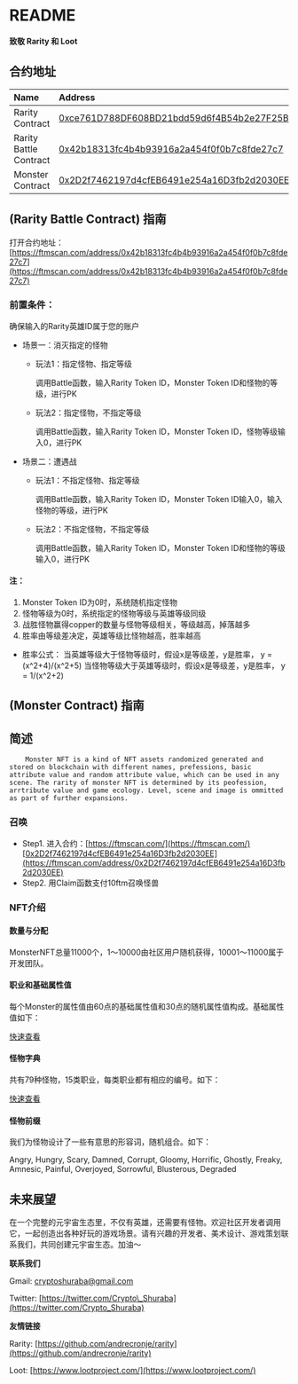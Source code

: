 # README

**致敬 Rarity 和 Loot**

## **合约地址**

| Name | Address |
| :--- | :--- |
| Rarity Contract | [0xce761D788DF608BD21bdd59d6f4B54b2e27F25Bb](https://ftmscan.com/address/0xce761D788DF608BD21bdd59d6f4B54b2e27F25Bb) |
| Rarity Battle Contract | [0x42b18313fc4b4b93916a2a454f0f0b7c8fde27c7](https://ftmscan.com/address/0x42b18313fc4b4b93916a2a454f0f0b7c8fde27c7) |
| Monster Contract | [0x2D2f7462197d4cfEB6491e254a16D3fb2d2030EE](https://ftmscan.com/address/0x2D2f7462197d4cfEB6491e254a16D3fb2d2030EE) |

## \(Rarity Battle Contract\) 指南

打开合约地址：[https://ftmscan.com/address/0x42b18313fc4b4b93916a2a454f0f0b7c8fde27c7](https://ftmscan.com/address/0x42b18313fc4b4b93916a2a454f0f0b7c8fde27c7)

### 前置条件：

确保输入的Rarity英雄ID属于您的账户

* 场景一：消灭指定的怪物
  * 玩法1：指定怪物、指定等级

    调用Battle函数，输入Rarity Token ID，Monster Token ID和怪物的等级，进行PK

  * 玩法2：指定怪物，不指定等级

    调用Battle函数，输入Rarity Token ID，Monster Token ID，怪物等级输入0，进行PK
* 场景二：遭遇战
  * 玩法1：不指定怪物、指定等级

    调用Battle函数，输入Rarity Token ID，Monster Token ID输入0，输入怪物的等级，进行PK

  * 玩法2：不指定怪物，不指定等级

    调用Battle函数，输入Rarity Token ID，Monster Token ID和怪物的等级输入0，进行PK

#### 注：

1. Monster Token ID为0时，系统随机指定怪物
2. 怪物等级为0时，系统指定的怪物等级与英雄等级同级
3. 战胜怪物赢得copper的数量与怪物等级相关，等级越高，掉落越多
4. 胜率由等级差决定，英雄等级比怪物越高，胜率越高

* 胜率公式： 当英雄等级大于怪物等级时，假设x是等级差，y是胜率， y = \(x^2+4\)/\(x^2+5\) 当怪物等级大于英雄等级时，假设x是等级差，y是胜率， y = 1/\(x^2+2\)

## \(Monster Contract\) 指南

## 简述

```text
    Monster NFT is a kind of NFT assets randomized generated and stored on blockchain with different names, prefessions, basic attribute value and random attribute value, which can be used in any scene. The rarity of monster NFT is determined by its peofession, arrtribute value and game ecology. Level, scene and image is ommitted as part of further expansions.
```

### 召唤

* Step1. 进入合约：[https://ftmscan.com/](https://ftmscan.com/)[0x2D2f7462197d4cfEB6491e254a16D3fb2d2030EE](https://ftmscan.com/address/0x2D2f7462197d4cfEB6491e254a16D3fb2d2030EE)
* Step2. 用Claim函数支付10ftm召唤怪兽

### NFT介绍

#### 数量与分配

MonsterNFT总量11000个，1～10000由社区用户随机获得，10001～11000属于开发团队。

#### 职业和基础属性值

每个Monster的属性值由60点的基础属性值和30点的随机属性值构成。基础属性值如下：

[快速查看](https://github.com/crypto-shuraba/MonsterNFT/blob/56312831be1ccf922dde49fddcb0c283b752589e/README%2045600350dd3a4a71aaddb5cc7b5d87f7/Instantly%20View%20542f0c2db21a4273bd49d2ff81a40d13.csv)

#### 怪物字典

共有79种怪物，15类职业，每类职业都有相应的编号。如下：

[快速查看](https://github.com/crypto-shuraba/MonsterNFT/blob/56312831be1ccf922dde49fddcb0c283b752589e/README%2045600350dd3a4a71aaddb5cc7b5d87f7/Instantly%20View%20d694f54fdd854b21a9556976ca5be3c0.csv)

#### 怪物前缀

我们为怪物设计了一些有意思的形容词，随机组合。如下：

Angry, Hungry, Scary, Damned, Corrupt, Gloomy, Horrific, Ghostly, Freaky, Amnesic, Painful, Overjoyed, Sorrowful, Blusterous, Degraded

## 未来展望

在一个完整的元宇宙生态里，不仅有英雄，还需要有怪物。欢迎社区开发者调用它，一起创造出各种好玩的游戏场景。请有兴趣的开发者、美术设计、游戏策划联系我们，共同创建元宇宙生态。加油～

**联系我们**

Gmail: [cryptoshuraba@gmail.com](mailto:cryptoshuraba@gmail.com)

Twitter: [https://twitter.com/Crypto\_Shuraba](https://twitter.com/Crypto_Shuraba)

**友情链接**

Rarity: [https://github.com/andrecronje/rarity](https://github.com/andrecronje/rarity)

Loot: [https://www.lootproject.com/](https://www.lootproject.com/)



